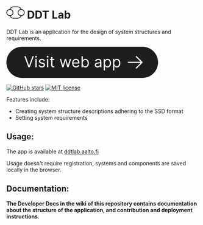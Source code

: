 # <img src="https://github.com/AaltoIIC/DDTLab/blob/main/docs/images/logo.svg?raw=true" height="32px" /> DDT Lab
DDT Lab is an application for the design of system structures and requirements.

[![](https://github.com/AaltoIIC/DDTLab/blob/main/docs/images/readme-button.svg?raw=true)](https://ddtlab.aalto.fi)

[![GitHub stars](https://img.shields.io/github/stars/AaltoIIC/DDTLab.svg)](https://github.com/AaltoIIC/DDTLab) [![MIT license](https://img.shields.io/badge/License-MIT-blue.svg)](https://github.com/AaltoIIC/DDTLab/blob/main/LICENSE)

Features include:
- Creating system structure descriptions adhering to the SSD format
- Setting system requirements

## Usage:
The app is available at [ddtlab.aalto.fi](https://ddtlab.aalto.fi)

Usage doesn't require registration, systems and components are saved locally in the browser.

## Documentation:
**The Developer Docs in the wiki of this repository contains documentation about the structure of the application, and contribution and deployment instructions.**
